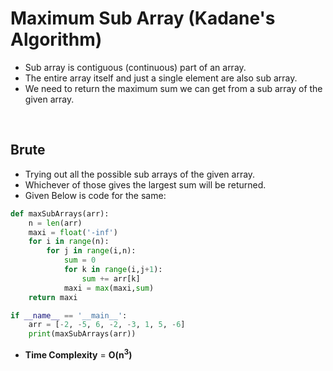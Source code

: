 # Maximum Sub Array (Kadane's Algorithm)

- Sub array is contiguous (continuous) part of an array. 
- The entire array itself and just a single element are also sub array.
- We need to return the maximum sum we can get from a sub array of the given array.

<br>

## Brute

- Trying out all the possible sub arrays of the given array.
- Whichever of those gives the largest sum will be returned.
- Given Below is code for the same:

```python
def maxSubArrays(arr):
    n = len(arr)
    maxi = float('-inf')
    for i in range(n):
        for j in range(i,n):
            sum = 0
            for k in range(i,j+1):
                sum += arr[k]
            maxi = max(maxi,sum)
    return maxi

if __name__ == '__main__':
    arr = [-2, -5, 6, -2, -3, 1, 5, -6]
    print(maxSubArrays(arr))
```
- **Time Complexity** = **O(n<sup>3</sup>)**